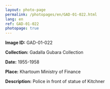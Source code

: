 ```yaml
---
layout: photo-page
permalink: /photopages/en/GAD-01-022.html
lang: en
ref: GAD-01-022
photopage: true
---
```


**Image ID:** GAD-01-022

**Collection:** Gadalla Gubara Collection

**Date:** 1955-1958

**Place:** Khartoum Ministry of Finance

**Description:** Police in front of statue of Kitchner
